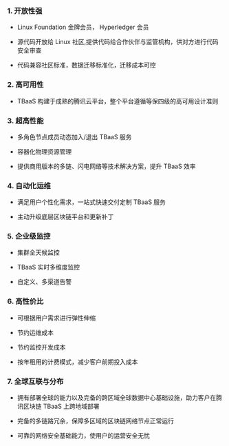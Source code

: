 ### 1. 开放性强

  -	Linux Foundation 金牌会员， Hyperledger 会员

  -	源代码开放给 Linux 社区,提供代码给合作伙伴与监管机构，供对方进行代码安全审查

  -	代码兼容社区标准，数据迁移标准化，迁移成本可控

### 2.	高可用性

  -	TBaaS 构建于成熟的腾讯云平台，整个平台遵循等保四级的高可用设计准则

### 3.	超高性能

  -	多角色节点成员动态加入/退出 TBaaS 服务

  -	容器化物理资源管理

  -	提供商用版本的多链、闪电网络等技术解决方案，提升 TBaaS 效率

### 4.	自动化运维

  -	满足用户个性化需求，一站式快速交付定制 TBaaS 服务

  -	主动升级底层区块链平台和更新补丁

### 5.	企业级监控

  -	集群全天候监控

  -	TBaaS 实时多维度监控

  -	自定义、多渠道告警

### 6.	高性价比

  -	可根据用户需求进行弹性伸缩

  -	节约运维成本

  -	节约监控开发成本

  -	按年租用的计费模式，减少客户前期投入成本

### 7.	全球互联与分布
  -	拥有部署全球的能力以及完备的跨区域全球数据中心基础设施，助力客户在腾讯区块链 TBaaS 上跨地域部署

  -	完备的多链路冗余，保障多区域的区块链网络节点正常运行

  -	可靠的网络安全基础能力，使用户的运营安全无忧

